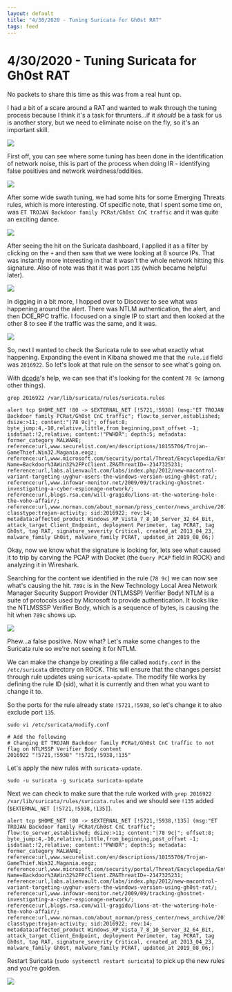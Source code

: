 ```yaml
---
layout: default
title: "4/30/2020 - Tuning Suricata for Gh0st RAT"
tags: feed
---
```

# 4/30/2020 - Tuning Suricata for Gh0st RAT
No packets to share this time as this was from a real hunt op.

I had a bit of a scare around a RAT and wanted to walk through the tuning process because I think it's a task for thrunters...if it *should* be a task for us is another story, but we need to eliminate noise on the fly, so it's an important skill.

![](/images/thrunting-detection-engineering.png)

First off, you can see where some tuning has been done in the identification of network noise, this is part of the process when doing IR - identifying false positives and network weirdness/oddities.

![](/images/4-30-20-1.png)

After some wide swath tuning, we had some hits for some Emerging Threats rules, which is more interesting. Of specific note, that I spent some time on, was `ET TROJAN Backdoor family PCRat/Gh0st CnC traffic` and it was quite an exciting dance.

![](/images/4-30-20-2.png)

After seeing the hit on the Suricata dashboard, I applied it as a filter by clicking on the `+` and then saw that we were looking at 8 source IPs. That was instantly more interesting in that it wasn't the whole network hitting this signature. Also of note was that it was port `135` (which became helpful later).

![](/images/4-30-20-3.png)

In digging in a bit more, I hopped over to Discover to see what was happening around the alert. There was NTLM authentication, the alert, and then DCE_RPC traffic. I focused on a single IP to start and then looked at the other 8 to see if the traffic was the same, and it was.

![](/images/4-30-20-4.png)

So, next I wanted to check the Suricata rule to see what exactly what happening. Expanding the event in Kibana showed me that the `rule.id` field was `2016922`. So let's look at that rule on the sensor to see what's going on.

With [dcode](https://twitter.com/dcode)'s help, we can see that it's looking for the content `78 9c` (among other things).

```
grep 2016922 /var/lib/suricata/rules/suricata.rules

alert tcp $HOME_NET !80 -> $EXTERNAL_NET [!5721,!5938] (msg:"ET TROJAN Backdoor family PCRat/Gh0st CnC traffic"; flow:to_server,established; dsize:>11; content:"|78 9c|"; offset:8; byte_jump:4,-10,relative,little,from_beginning,post_offset -1; isdataat:!2,relative; content:!"PWHDR"; depth:5; metadata: former_category MALWARE; reference:url,www.securelist.com/en/descriptions/10155706/Trojan-GameThief.Win32.Magania.eogz; reference:url,www.microsoft.com/security/portal/Threat/Encyclopedia/Entry.aspx?Name=Backdoor%3AWin32%2FPcClient.ZR&ThreatID=-2147325231; reference:url,labs.alienvault.com/labs/index.php/2012/new-macontrol-variant-targeting-uyghur-users-the-windows-version-using-gh0st-rat/; reference:url,www.infowar-monitor.net/2009/09/tracking-ghostnet-investigating-a-cyber-espionage-network/; reference:url,blogs.rsa.com/will-gragido/lions-at-the-watering-hole-the-voho-affair/; reference:url,www.norman.com/about_norman/press_center/news_archive/2012/the_many_faces_of_gh0st_rat/en; classtype:trojan-activity; sid:2016922; rev:14; metadata:affected_product Windows_XP_Vista_7_8_10_Server_32_64_Bit, attack_target Client_Endpoint, deployment Perimeter, tag PCRAT, tag Gh0st, tag RAT, signature_severity Critical, created_at 2013_04_23, malware_family Gh0st, malware_family PCRAT, updated_at 2019_08_06;)
```

Okay, now we know what the signature is looking for, lets see what caused it to trip by carving the PCAP with Docket (the `Query PCAP` field in ROCK) and analyzing it in Wireshark.

Searching for the content we identified in the rule (`78 9c`) we can now see what's causing the hit. `789c` is in the New Technology Local Area Network Manager Security Support Provider (NTLMSSP) Verifier Body! NTLM is a suite of protocols used by Microsoft to provide authentication. It looks like the NTLMSSSP Verifier Body, which is a sequence of bytes, is causing the hit when `789c` shows up.

![](/images/4-30-20-5.png)

Phew...a false positive. Now what? Let's make some changes to the Suricata rule so we're not seeing it for NTLM.

We can make the change by creating a file called `modify.conf` in the `/etc/suricata` directory on ROCK. This will ensure that the changes persist through rule updates using `suricata-update`. The modify file works by defining the rule ID (sid), what it is currently and then what you want to change it to.

So the ports for the rule already state `!5721,!5938`, so let's change it to also exclude port `135`.

```
sudo vi /etc/suricata/modify.conf

# Add the following
# Changing ET TROJAN Backdoor family PCRat/Gh0st CnC traffic to not flag on NTLMSSP Verifier Body content
2016922 "!5721,!5938" "!5721,!5938,!135"
```
Let's apply the new rules with `suricata-update`.
```
sudo -u suricata -g suricata suricata-update
```

Next we can check to make sure that the rule worked with `grep 2016922 /var/lib/suricata/rules/suricata.rules` and we should see `!135` added (`$EXTERNAL_NET [!5721,!5938,!135]`).
```
alert tcp $HOME_NET !80 -> $EXTERNAL_NET [!5721,!5938,!135] (msg:"ET TROJAN Backdoor family PCRat/Gh0st CnC traffic"; flow:to_server,established; dsize:>11; content:"|78 9c|"; offset:8; byte_jump:4,-10,relative,little,from_beginning,post_offset -1; isdataat:!2,relative; content:!"PWHDR"; depth:5; metadata: former_category MALWARE; reference:url,www.securelist.com/en/descriptions/10155706/Trojan-GameThief.Win32.Magania.eogz; reference:url,www.microsoft.com/security/portal/Threat/Encyclopedia/Entry.aspx?Name=Backdoor%3AWin32%2FPcClient.ZR&ThreatID=-2147325231; reference:url,labs.alienvault.com/labs/index.php/2012/new-macontrol-variant-targeting-uyghur-users-the-windows-version-using-gh0st-rat/; reference:url,www.infowar-monitor.net/2009/09/tracking-ghostnet-investigating-a-cyber-espionage-network/; reference:url,blogs.rsa.com/will-gragido/lions-at-the-watering-hole-the-voho-affair/; reference:url,www.norman.com/about_norman/press_center/news_archive/2012/the_many_faces_of_gh0st_rat/en; classtype:trojan-activity; sid:2016922; rev:14; metadata:affected_product Windows_XP_Vista_7_8_10_Server_32_64_Bit, attack_target Client_Endpoint, deployment Perimeter, tag PCRAT, tag Gh0st, tag RAT, signature_severity Critical, created_at 2013_04_23, malware_family Gh0st, malware_family PCRAT, updated_at 2019_08_06;)
```
Restart Suricata (`sudo systemctl restart suricata`) to pick up the new rules and you're golden.

![](/images/hulk-rule-tuning.jpg)
